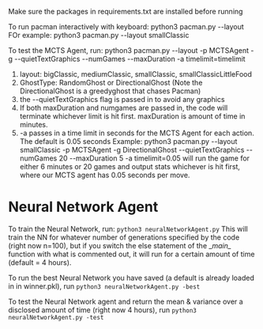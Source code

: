Make sure the packages in requirements.txt are installed before running

To run pacman interactively with keyboard:
python3 pacman.py --layout <nameofmap>
FOr example:
python3 pacman.py --layout smallClassic

To test the MCTS Agent, run: 
python3 pacman.py --layout <nameofmap> -p MCTSAgent -g <GhostType> --quietTextGraphics --numGames <numGames> --maxDuration <maxDuration> -a timelimit=timelimit
1. layout: bigClassic, mediumClassic, smallClassic, smallClassicLittleFood
2. GhostType: RandomGhost or DirectionalGhost (Note the DirectionalGhost is a greedyghost that chases Pacman)
4. the --quietTextGraphics flag is passed in to avoid any graphics
5. If both maxDuration and numgames are passed in, the code will terminate whichever limit is hit first. maxDuration is amount of time in minutes.
5. -a passes in a time limit in seconds for the MCTS Agent for each action. The default is 0.05 seconds
Example: 
python3 pacman.py --layout smallClassic -p MCTSAgent -g DirectionalGhost --quietTextGraphics --numGames 20 --maxDuration 5 -a timelimit=0.05
will run the game for either 6 minutes or 20 games and output stats whichever is hit first, where our MCTS agent has 0.05 seconds per move.

# Neural Network Agent
To train the Neural Network, run:
`python3 neuralNetworkAgent.py`
This will train the NN for whatever number of generations specified by the code (right now n=100), but if you switch the else statement of the \__main\__ function
with what is commented out, it will run for a certain amount of time (default = 4 hours).

To run the best Neural Network you have saved (a default is already loaded in in winner.pkl), run
`python3 neuralNetworkAgent.py -best`

To test the Neural Network agent and return the mean & variance over a disclosed amount of time (right now 4 hours), run
`python3 neuralNetworkAgent.py -test`
